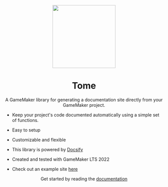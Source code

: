 <p align="center"><img src="https://i.imgur.com/m255R2h.png" style="display:block; margin:auto; width:200px"></p>
<h1 align="center">Tome</h1>

<p align="center">A GameMaker library for generating a documentation site directly from your GameMaker project. </p>

- Keep your project's code documented automatically using a simple set of functions.

- Easy to setup

- Customizable and flexible

- This library is powered by [Docsify](https://docsify.js.org/#/)

- Created and tested with GameMaker LTS 2022

- Check out an example site [here](https://www.cataclysmicstudios.com/Augury-Docs/#/Augury/)

<p align="center" > 
  Get started by reading the <a href="https://www.cataclysmicstudios.com/Tome-Docs"> documentation </a>
</p>

